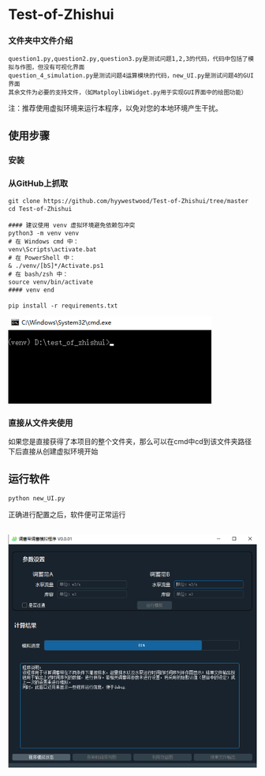 # Test-of-Zhishui
### 文件夹中文件介绍

```
question1.py,question2.py,question3.py是测试问题1,2,3的代码，代码中包括了模拟与作图，但没有可视化界面
question_4_simulation.py是测试问题4运算模块的代码，new_UI.py是测试问题4的GUI界面
其余文件为必要的支持文件，（如MatploylibWidget.py用于实现GUI界面中的绘图功能）
```



注：推荐使用虚拟环境来运行本程序，以免对您的本地环境产生干扰。

## 使用步骤

### 安装

### 从GitHub上抓取

```
git clone https://github.com/hyywestwood/Test-of-Zhishui/tree/master
cd Test-of-Zhishui

#### 建议使用 venv 虚拟环境避免依赖包冲突
python3 -m venv venv
# 在 Windows cmd 中：
venv\Scripts\activate.bat
# 在 PowerShell 中：
& ./venv/[bS]*/Activate.ps1
# 在 bash/zsh 中：
source venv/bin/activate
#### venv end

pip install -r requirements.txt
```

![1.png](https://raw.githubusercontent.com/hyywestwood/Test-of-Zhishui/master/pics/README/1.png)

### 直接从文件夹使用

如果您是直接获得了本项目的整个文件夹，那么可以在cmd中cd到该文件夹路径下后直接从创建虚拟环境开始



## 运行软件

```python
python new_UI.py
```

 正确进行配置之后，软件便可正常运行

​	![2.png](https://raw.githubusercontent.com/hyywestwood/Test-of-Zhishui/master/pics/README/2.png)

```bash

```
